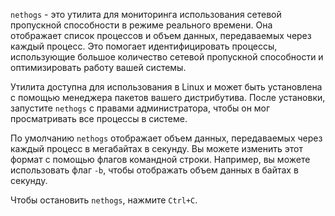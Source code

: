 `nethogs` - это утилита для мониторинга использования сетевой пропускной способности в режиме реального времени. Она отображает список процессов и объем данных, передаваемых через каждый процесс. Это помогает идентифицировать процессы, использующие большое количество сетевой пропускной способности и оптимизировать работу вашей системы.

Утилита доступна для использования в Linux и может быть установлена с помощью менеджера пакетов вашего дистрибутива. После установки, запустите `nethogs` с правами администратора, чтобы он мог просматривать все процессы в системе.

По умолчанию `nethogs` отображает объем данных, передаваемых через каждый процесс в мегабайтах в секунду. Вы можете изменить этот формат с помощью флагов командной строки. Например, вы можете использовать флаг `-b`, чтобы отображать объем данных в байтах в секунду.

Чтобы остановить `nethogs`, нажмите `Ctrl+C`.